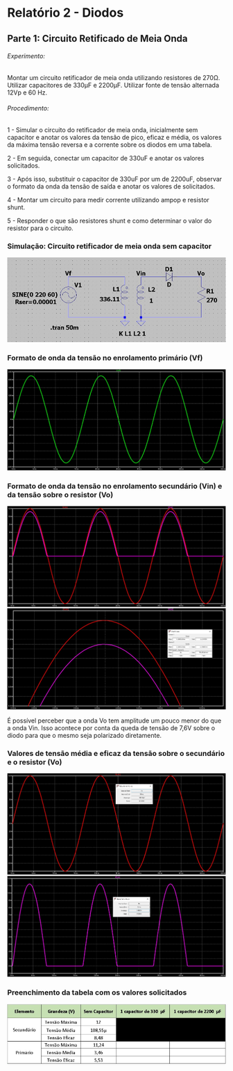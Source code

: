 # Relatório 2 - Diodos

## Parte 1: Circuito Retificado de Meia Onda

###### Experimento:

Montar um circuito retificador de meia onda utilizando resistores de 270Ω.
Utilizar capacitores de 330μF e 2200μF.
Utilizar fonte de tensão alternada 12Vp e 60 Hz.

###### Procedimento:

1 - Simular o circuito do retificador de meia onda, inicialmente sem capacitor e anotar os valores da tensão de pico, eficaz e média, os valores da máxima tensão reversa e a corrente sobre os diodos em uma tabela.

2 - Em seguida, conectar um capacitor de 330uF e anotar os valores solicitados.

3 - Após isso, substituir o capacitor de 330uF por um de 2200uF, observar o formato da onda da tensão de saída e anotar os valores de solicitados.

4 - Montar um circuito para medir corrente utilizando ampop e resistor shunt.

5 - Responder o que são resistores shunt e como determinar o valor do resistor para o circuito.

### Simulação: Circuito retificador de meia onda sem capacitor

![p1circ1](/resources/images/relat2/p1circ1.jpg)

### Formato de onda da tensão no enrolamento primário (Vf)

![p1onda1](/resources/images/relat2/p1onda1.jpg)

### Formato de onda da tensão no enrolamento secundário (Vin) e da tensão sobre o resistor (Vo)

![p1onda2](/resources/images/relat2/p1onda2.jpg)
![p1onda21](/resources/images/relat2/p1onda21.jpg)

É possível perceber que a onda Vo tem amplitude um pouco menor do que a onda Vin. Isso acontece por conta da queda de tensão de 7,6V sobre o diodo para que o mesmo seja polarizado diretamente.

### Valores de tensão média e eficaz da tensão sobre o secundário e o resistor (Vo)
![p1onda3](/resources/images/relat2/p1onda3.jpg)
![p1onda31](/resources/images/relat2/p1onda31.jpg)

### Preenchimento da tabela com os valores solicitados
![p1tabela1](/resources/images/relat2/p1tabela1.jpg)
